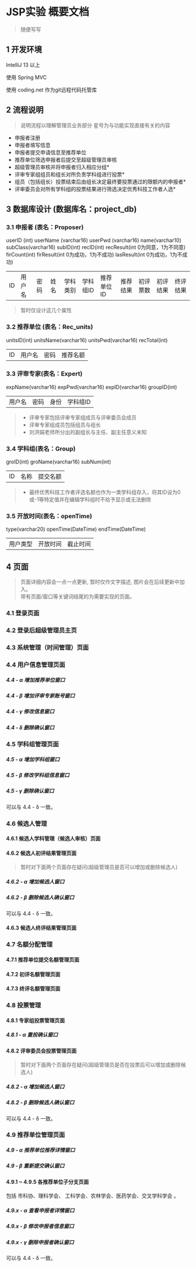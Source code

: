 # JSP实验 概要文档

> 随便写写


## 1 开发环境

IntelliJ 13 以上

使用 Spring MVC

使用 coding.net 作为git远程代码托管库

## 2 流程说明

> 说明流程以理解管理员业务部分 星号为与功能实现直接有关的内容

* 申报者注册
* 申报者填写信息
* 申报者提交申请信息至推荐单位
* 推荐单位筛选申报者后提交至超级管理员审核
* 超级管理员审核并将申报者归入相应分组*
* 评审专家组组员和组长对所负责学科组进行投票*
* 组员（包括组长）投票结束后由组长决定最终要投票通过的限额内的申报者*
* 评审委员会对所有学科组的投票结果进行筛选决定优秀科技工作者人选*

## 3 数据库设计 (数据库名：project_db)

### 3.1 申报者 (表名：Proposer)

<table>
    <tr>
        <td>ID</td>  userID (int)
        <td>用户名</td> userName (varchar16)
        <td>密码</td>   userPwd (varchar16)
        <td>姓名</td>   name(varchar10)
        <td>学科类别</td>  subClass(varchar16)
        <td>学科组ID</td>  subID(int)
        <td>推荐单位ID</td>  recID(int)
        <td>推荐结果</td>    recResult(int 0为同意，1为不同意)
        <td>初评票数</td>    firCount(int)
        <td>初评结果</td>    firResult(int 0为成功，1为不成功)
        <td>终评结果</td>    lasResult(int 0为成功，1为不成功)
    </tr>
</table>

> 暂时仅设计这几个属性

### 3.2 推荐单位 (表名：Rec_units)

<table>
    <tr>
        <td>ID</td>  unitsID(int)
        <td>用户名</td>  unitsName(varchar16)
        <td>密码</td>   unitsPwd(varchar16)
        <td>推荐名额</td> recTotal(int)
    </tr>
</table>

### 3.3 评审专家(表名：Expert)

<table>
    <tr>
        <td>用户名</td>  expName(varchar16)
        <td>密码</td>   expPwd(varchar16)
        <td>身份</td>  expID(varchar16)
        <td>学科组ID</td>  groupID(int)
    </tr>
</table>

> * 评审专家包括评审专家组成员与评审委员会成员
> * 评审专家组成员包括组员与组长
> * 刘洪娟老师所分出的副组长与主任、副主任意义未知

### 3.4 学科组(表名：Group)

<table>
    <tr>
        <td>ID</td> groID(int)
        <td>名称</td> groName(varchar16)
        <td>提交名额</td> subNum(int)
    </tr>
</table>

> * 最终优秀科技工作者评选名额也作为一类学科组存入，将其ID设为0或-1等特定值并在编辑学科组时不给予显示或无法删除

### 3.5 开放时间(表名：openTime)

<table>
    <tr>
        <td>用户类型</td> type(varchar20)
        <td>开放时间</td> openTime(DateTime)
        <td>截止时间</td> endTime(DateTime)
    </tr>
</table>

## 4 页面

> 页面详细内容会一点一点更新, 暂时仅作文字描述, 图片会在后续更新中加入。  
> 带有页面/窗口等关键词结尾的为需要实现的页面。

### 4.1 登录页面

### 4.2 登录后超级管理员主页

### 4.3 系统管理（时间管理）页面

### 4.4 用户信息管理页面

##### 4.4 - α 增加推荐单位窗口

##### 4.4 - β 增加评审专家账号窗口

##### 4.4 - γ 修改信息窗口

##### 4.4 - δ 删除确认窗口

### 4.5 学科组管理页面

##### 4.5 - α 增加学科组窗口

##### 4.5 - β 修改学科组信息窗口

##### 4.5 - γ 删除确认窗口

可以与 4.4 - δ 一致。

### 4.6 候选人管理

#### 4.6.1 候选人学科管理（候选人审核）页面

#### 4.6.2 候选人初评结果管理页面

> 暂时对下面两个页面存在疑问(超级管理员是否可以增加或删除候选人)

##### 4.6.2 - α 增加候选人窗口

##### 4.6.2 - β 删除候选人确认窗口

可以与 4.4 - δ 一致。

#### 4.6.3 候选人终评结果管理页面

### 4.7 名额分配管理

#### 4.7.1 推荐单位提交名额管理页面

#### 4.7.2 初评名额管理页面

#### 4.7.3 终评名额管理页面

### 4.8 投票管理

#### 4.8.1 专家组投票管理页面

##### 4.8.1 - α 重投确认窗口

#### 4.8.2 评审委员会投票管理页面

> 暂时对下面两个页面存在疑问(超级管理员是否在投票后可以增加或删除候选人)

##### 4.8.2 - α 增加候选人窗口

##### 4.8.2 - β 删除候选人确认窗口

可以与 4.4 - δ 一致。

### 4.9 推荐单位管理页面

##### 4.9 - α 推荐单位推荐详情窗口

##### 4.9 - β 重新提交确认窗口

#### 4.9.1 ~ 4.9.5 各推荐单位子分支页面

包括 市科协、理科学会、 工科学会、农林学会、医药学会、交叉学科学会 。

##### 4.9.x - α 查看申报者详情窗口

##### 4.9.x - β 修改申报者信息窗口

##### 4.9.x - γ 删除申报者确认窗口

可以与 4.4 - δ 一致。


